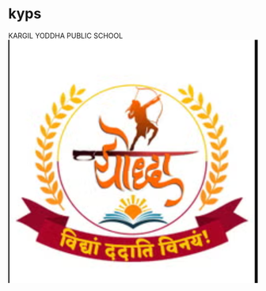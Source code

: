 # kyps
KARGIL YODDHA PUBLIC SCHOOL
![image alt](https://github.com/Naman98a/kyps/blob/7a442e69ec8f0526571a261955c75fbafe5fea93/logo.png)
